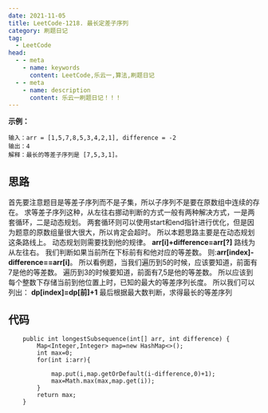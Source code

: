 ```yaml
---
date: 2021-11-05
title: LeetCode-1218. 最长定差子序列
category: 刷题日记
tag:
  - LeetCode
head:
  - - meta
    - name: keywords
      content: LeetCode,乐云一,算法,刷题日记
  - - meta
    - name: description
      content: 乐云一刷题日记！！！
---
```

**示例：**
```
输入：arr = [1,5,7,8,5,3,4,2,1], difference = -2
输出：4
解释：最长的等差子序列是 [7,5,3,1]。
```
## 思路
首先要注意题目是等差子序列而不是子集，所以子序列不是要在原数组中连续的存在。
求等差子序列这种，从左往右挪动判断的方式一般有两种解决方式，一是两套循环，二是动态规划。
两套循环则可以使用start和end指针进行优化，但是因为题意的原数组量很大很大，所以肯定会超时。
所以本题思路主要是在动态规划这条路线上。
动态规划则需要找到他的规律。
**arr[i]+difference=arr[?]**
路线为从左往右。
我们判断如果当前所在下标前有和他对应的等差数。
则:**arr[index]-difference==arr[i]**。
所以看例题，当我们遍历到5的时候，应该要知道，前面有7是他的等差数。
遍历到3的时候要知道，前面有7,5是他的等差数。
所以应该到每个整数下存储当前到他位置上时，已知的最大的等差序列长度。
所以我们可以列出：
**dp[index]=dp[前]+1**
最后根据最大数判断，求得最长的等差序列

## 代码
```
    public int longestSubsequence(int[] arr, int difference) {
        Map<Integer,Integer> map=new HashMap<>();
        int max=0;
        for(int i:arr){

            map.put(i,map.getOrDefault(i-difference,0)+1);
            max=Math.max(max,map.get(i));
        }
        return max;
    }
```
